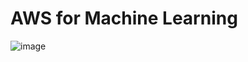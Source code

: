 # AWS for Machine Learning

![image](https://github.com/user-attachments/assets/43cd4039-7b28-4337-b04b-739e48115ac3)
